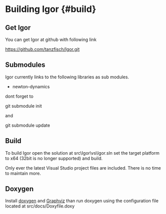  Building Igor                   {#build}
 =============
 
 Get Igor
 --------
 You can get Igor at github with following link
 
 https://github.com/tanzfisch/Igor.git
 
 Submodules
 ----------
 Igor currently links to the following libraries as sub modules.
 
 - newton-dynamics
 
 dont forget to
 
 git submodule init
 
 and
 
 git submodule update
 
 Build
 -----
 To build Igor open the solution at src\Igor\vs\Igor.sln set the target platform to x64 (32bit is no longer supported) and build.
 
 Only ever the latest Visual Studio project files are included. There is no time to maintain more.
 
 Doxygen
 -------
 
 Install [doxygen](http://www.doxygen.nl/download.html) and [Graphviz](https://graphviz.gitlab.io/download/) than run 
 doxygen using the configuration file located at src/docs/Doxyfile.doxy